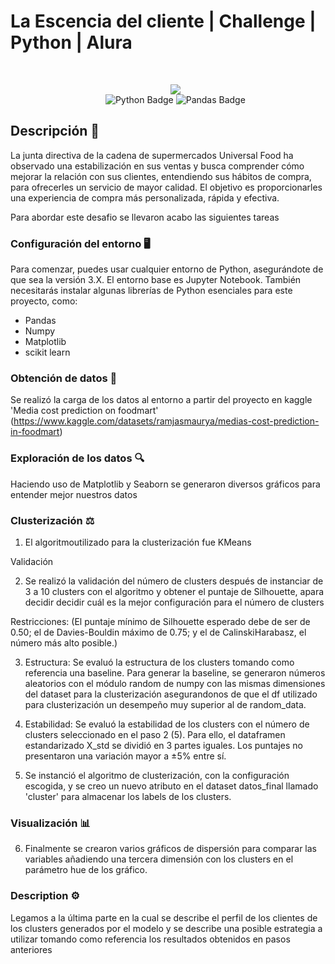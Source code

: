 # La Escencia del cliente | Challenge | Python | Alura 
<br>
<ul align = center>
<img src=https://github.com/GabEscom/ROBOT_TRADING_ALURA/assets/147789340/623df2f5-a451-4718-88da-833edbd3b15d>
<br>
<img src="https://img.shields.io/badge/Python-f7e172?style=flat&logo=python" alt="Python Badge">
<img src="https://img.shields.io/badge/Pandas-e00484?style=flat&logo=pandas" alt="Pandas Badge"/>
</ul>

## Descripción 📜
La junta directiva de la cadena de supermercados Universal Food ha observado una estabilización en sus ventas y busca comprender cómo mejorar la relación con sus clientes, entendiendo sus hábitos de compra, para ofrecerles un servicio de mayor calidad. El objetivo es proporcionarles una experiencia de compra más personalizada, rápida y efectiva.

Para abordar este desafio se llevaron acabo las siguientes tareas

### Configuración del entorno 🖥️
Para comenzar, puedes usar cualquier entorno de Python, asegurándote de que sea la versión 3.X. El entorno base es Jupyter Notebook. También necesitarás instalar algunas librerías de Python esenciales para este proyecto, como:
- Pandas
- Numpy
- Matplotlib
- scikit learn

### Obtención de datos 💾
Se realizó la carga de los datos al entorno a partir del proyecto en kaggle 'Media cost prediction on foodmart' (https://www.kaggle.com/datasets/ramjasmaurya/medias-cost-prediction-in-foodmart)

### Exploración de los datos 🔍
Haciendo uso de Matplotlib y Seaborn se generaron diversos gráficos para entender mejor nuestros datos

### Clusterización ⚖

1. El algoritmoutilizado para la clusterización fue KMeans

Validación

2. Se realizó la validación del número de clusters después de instanciar de 3 a 10 clusters con el algoritmo y obtener el puntaje de Silhouette, apara decidir decidir cuál es la mejor configuración para el número de clusters

Restricciones: (El puntaje mínimo de Silhouette esperado debe de ser de 0.50; el de Davies-Bouldin máximo de 0.75; y el de CalinskiHarabasz, el número más alto posible.)

3. Estructura: Se evaluó la estructura de los clusters tomando como referencia una baseline. Para generar la baseline, se generaron números aleatorios con el módulo random de numpy con las mismas dimensiones del dataset para la clusterización asegurandonos de que el df utilizado para clusterización un desempeño muy superior al de random_data.

4. Estabilidad: Se evaluó la estabilidad de los clusters con el número de clusters seleccionado en el paso 2 (5). Para ello, el dataframen estandarizado X_std se dividió en 3 partes iguales. Los puntajes no presentaron una variación mayor a ±5% entre sí.

5. Se instanció el algoritmo de clusterización, con la configuración escogida, y se creo un nuevo atributo en el dataset datos_final llamado 'cluster' para almacenar los labels de los clusters.

### Visualización 📊

6. Finalmente se crearon varios gráficos de dispersión para comparar las variables añadiendo una tercera dimensión con los clusters en el parámetro hue de los gráfico.

### Description ⚙
Legamos a la última parte en la cual se describe el perfil de los clientes de los clusters generados por el modelo y se describe una posible estrategia a utilizar tomando como referencia los resultados obtenidos en pasos anteriores
